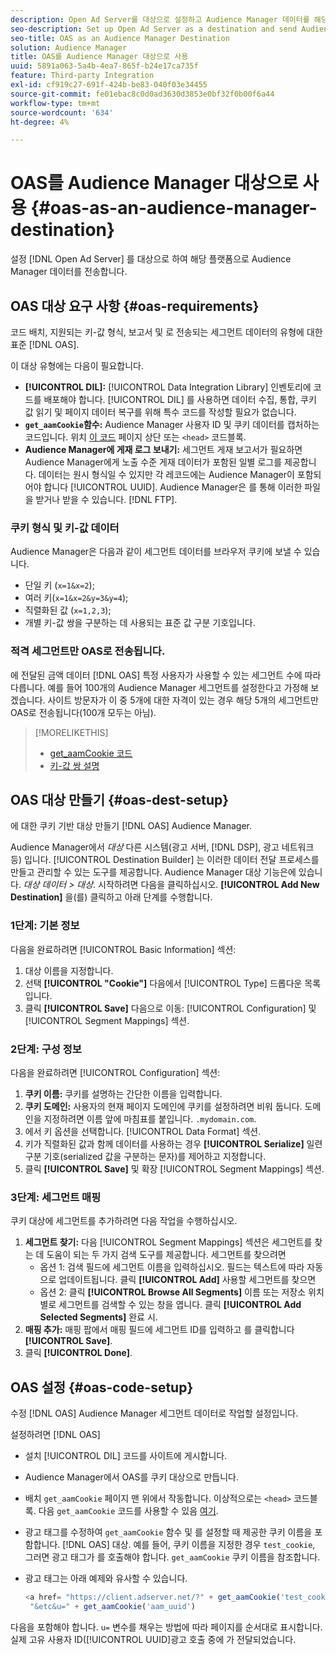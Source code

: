 ```yaml
---
description: Open Ad Server를 대상으로 설정하고 Audience Manager 데이터를 해당 플랫폼으로 전송합니다.
seo-description: Set up Open Ad Server as a destination and send Audience Manager data to that platform.
seo-title: OAS as an Audience Manager Destination
solution: Audience Manager
title: OAS를 Audience Manager 대상으로 사용
uuid: 5891a063-5a4b-4ea7-865f-b24e17ca735f
feature: Third-party Integration
exl-id: cf919c27-691f-424b-be83-040f03e34455
source-git-commit: fe01ebac8c0d0ad3630d3853e0bf32f0b00f6a44
workflow-type: tm+mt
source-wordcount: '634'
ht-degree: 4%

---
```


# OAS를 Audience Manager 대상으로 사용 {#oas-as-an-audience-manager-destination}

설정 [!DNL Open Ad Server] 를 대상으로 하여 해당 플랫폼으로 Audience Manager 데이터를 전송합니다.

## OAS 대상 요구 사항 {#oas-requirements}

코드 배치, 지원되는 키-값 형식, 보고서 및 로 전송되는 세그먼트 데이터의 유형에 대한 표준 [!DNL OAS].

<!-- aam-oas-requirements.xml -->

이 대상 유형에는 다음이 필요합니다.

* **[!UICONTROL DIL]:** [!UICONTROL Data Integration Library] 인벤토리에 코드를 배포해야 합니다. [!UICONTROL DIL] 를 사용하면 데이터 수집, 통합, 쿠키 값 읽기 및 페이지 데이터 복구를 위해 특수 코드를 작성할 필요가 없습니다.
* **`get_aamCookie`함수:** Audience Manager 사용자 ID 및 쿠키 데이터를 캡처하는 코드입니다. 위치 [이 코드](../../features/destinations/get-aam-cookie-code.md) 페이지 상단 또는 `<head>` 코드블록.
* **Audience Manager에 게재 로그 보내기:** 세그먼트 게재 보고서가 필요하면 Audience Manager에게 노출 수준 게재 데이터가 포함된 일별 로그를 제공합니다. 데이터는 원시 형식일 수 있지만 각 레코드에는 Audience Manager이 포함되어야 합니다 [!UICONTROL UUID]. Audience Manager은 를 통해 이러한 파일을 받거나 받을 수 있습니다. [!DNL FTP].

### 쿠키 형식 및 키-값 데이터

Audience Manager은 다음과 같이 세그먼트 데이터를 브라우저 쿠키에 보낼 수 있습니다.

* 단일 키 (`x=1&x=2`);
* 여러 키(`x=1&x=2&y=3&y=4`);
* 직렬화된 값 (`x=1,2,3`);
* 개별 키-값 쌍을 구분하는 데 사용되는 표준 값 구분 기호입니다.

### 적격 세그먼트만 OAS로 전송됩니다.

에 전달된 금액 데이터 [!DNL OAS] 특정 사용자가 사용할 수 있는 세그먼트 수에 따라 다릅니다. 예를 들어 100개의 Audience Manager 세그먼트를 설정한다고 가정해 보겠습니다. 사이트 방문자가 이 중 5개에 대한 자격이 있는 경우 해당 5개의 세그먼트만 OAS로 전송됩니다(100개 모두는 아님).

>[!MORELIKETHIS]
>
>* [get_aamCookie 코드](../../features/destinations/get-aam-cookie-code.md)
>* [키-값 쌍 설명](../../reference/key-value-pairs-explained.md)


## OAS 대상 만들기 {#oas-dest-setup}

에 대한 쿠키 기반 대상 만들기 [!DNL OAS] Audience Manager.

<!-- aam-oas-destination-setup.xml -->

Audience Manager에서 *대상* 다른 시스템(광고 서버, [!DNL DSP], 광고 네트워크 등) 입니다. [!UICONTROL Destination Builder] 는 이러한 데이터 전달 프로세스를 만들고 관리할 수 있는 도구를 제공합니다. Audience Manager 대상 기능은에 있습니다. *대상 데이터 > 대상*. 시작하려면 다음을 클릭하십시오. **[!UICONTROL Add New Destination]** 을(를) 클릭하고 아래 단계를 수행합니다.

### 1단계: 기본 정보

다음을 완료하려면 [!UICONTROL Basic Information] 섹션:

1. 대상 이름을 지정합니다.
1. 선택 **[!UICONTROL "Cookie"]** 다음에서 [!UICONTROL Type] 드롭다운 목록입니다.
1. 클릭 **[!UICONTROL Save]** 다음으로 이동: [!UICONTROL Configuration] 및 [!UICONTROL Segment Mappings] 섹션.

### 2단계: 구성 정보

다음을 완료하려면 [!UICONTROL Configuration] 섹션:

1. **쿠키 이름:** 쿠키를 설명하는 간단한 이름을 입력합니다.
1. **쿠키 도메인:** 사용자의 현재 페이지 도메인에 쿠키를 설정하려면 비워 둡니다. 도메인을 지정하려면 이름 앞에 마침표를 붙입니다. `.mydomain.com`.
1. 에서 키 옵션을 선택합니다. [!UICONTROL Data Format] 섹션.
1. 키가 직렬화된 값과 함께 데이터를 사용하는 경우 **[!UICONTROL Serialize]** 일련 구분 기호(serialized 값을 구분하는 문자)를 제어하고 지정합니다.
1. 클릭 **[!UICONTROL Save]** 및 확장 [!UICONTROL Segment Mappings] 섹션.

### 3단계: 세그먼트 매핑

쿠키 대상에 세그먼트를 추가하려면 다음 작업을 수행하십시오.

1. **세그먼트 찾기:** 다음 [!UICONTROL Segment Mappings] 섹션은 세그먼트를 찾는 데 도움이 되는 두 가지 검색 도구를 제공합니다. 세그먼트를 찾으려면
   * 옵션 1: 검색 필드에 세그먼트 이름을 입력하십시오. 필드는 텍스트에 따라 자동으로 업데이트됩니다. 클릭 **[!UICONTROL Add]** 사용할 세그먼트를 찾으면
   * 옵션 2: 클릭 **[!UICONTROL Browse All Segments]** 이름 또는 저장소 위치별로 세그먼트를 검색할 수 있는 창을 엽니다. 클릭 **[!UICONTROL Add Selected Segments]** 완료 시.
1. **매핑 추가:** 매핑 팝에서 매핑 필드에 세그먼트 ID를 입력하고 를 클릭합니다 **[!UICONTROL Save]**.
1. 클릭 **[!UICONTROL Done]**.

## OAS 설정 {#oas-code-setup}

수정 [!DNL OAS] Audience Manager 세그먼트 데이터로 작업할 설정입니다.

<!-- aam-oas-code.xml -->

설정하려면 [!DNL OAS]

* 설치 [!UICONTROL DIL] 코드를 사이트에 게시합니다.
* Audience Manager에서 OAS를 쿠키 대상으로 만듭니다.
* 배치 `get_aamCookie` 페이지 맨 위에서 작동합니다. 이상적으로는 `<head>` 코드블록. 다음 `get_aamCookie` 코드를 사용할 수 있음 [여기](../../features/destinations/get-aam-cookie-code.md).
* 광고 태그를 수정하여 `get_aamCookie` 함수 및 를 설정할 때 제공한 쿠키 이름을 포함합니다. [!DNL OAS] 대상. 예를 들어, 쿠키 이름을 지정한 경우 `test_cookie`, 그러면 광고 태그가 를 호출해야 합니다. `get_aamCookie` 쿠키 이름을 참조합니다.
* 광고 태그는 아래 예제와 유사할 수 있습니다.

   ```js
   <a href= "https://client.adserver.net/?" + get_aamCookie('test_cookie') +
    "&etc&u=" + get_aamCookie('aam_uuid')
   ```

다음을 포함해야 합니다. `u=` 변수를 채우는 방법에 따라 페이지를 순서대로 표시합니다. 실제 고유 사용자 ID([!UICONTROL UUID]광고 호출 중에 가 전달되었습니다.
